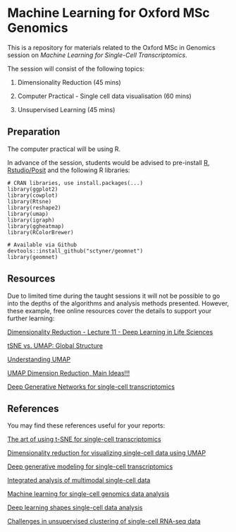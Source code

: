 # Machine Learning for Oxford MSc Genomics

This is a repository for materials related to the Oxford MSc in Genomics session on *Machine Learning for Single-Cell Transcriptomics*.

The session will consist of the following topics:

1. Dimensionality Reduction (45 mins)

2. Computer Practical - Single cell data visualisation (60 mins)

3. Unsupervised Learning (45 mins)


## Preparation

The computer practical will be using R. 

In advance of the session, students would be advised to pre-install [R](https://www.r-project.org/), [Rstudio/Posit](https://posit.co/) and the following R libraries:

```
# CRAN libraries, use install.packages(...)
library(ggplot2)
library(cowplot)
library(Rtsne)
library(reshape2)
library(umap)
library(igraph)
library(ggheatmap)
library(RColorBrewer)

# Available via Github
devtools::install_github("sctyner/geomnet")
library(geomnet)
```

## Resources

Due to limited time during the taught sessions it will not be possible to go into the depths of the algorithms and analysis methods presented. However, these example, free online resources cover the details to support your further learning:

[Dimensionality Reduction - Lecture 11 - Deep Learning in Life Sciences ](https://www.youtube.com/watch?v=0byf2OF6AT0&ab_channel=ManolisKellis)

[tSNE vs. UMAP: Global Structure](https://towardsdatascience.com/tsne-vs-umap-global-structure-4d8045acba17)

[Understanding UMAP](https://pair-code.github.io/understanding-umap/)

[UMAP Dimension Reduction, Main Ideas!!!](https://www.youtube.com/watch?v=eN0wFzBA4Sc&ab_channel=StatQuestwithJoshStarmer)

[Deep Generative Networks for single-cell transcriptomics](https://www.youtube.com/watch?v=BMogp-ufJwY&ab_channel=SIB-SwissInstituteofBioinformatics)

## References

You may find these references useful for your reports:

[The art of using t-SNE for single-cell transcriptomics](https://www.nature.com/articles/s41467-019-13056-x) 

[Dimensionality reduction for visualizing single-cell data using UMAP](https://www.nature.com/articles/nbt.4314)

[Deep generative modeling for single-cell transcriptomics](https://www.nature.com/articles/s41592-018-0229-2)

[Integrated analysis of multimodal single-cell data](https://www.cell.com/cell/fulltext/S0092-8674(21)00583-3?_returnURL=https%3A%2F%2Flinkinghub.elsevier.com%2Fretrieve%2Fpii%2FS0092867421005833%3Fshowall%3Dtrue)

[Machine learning for single-cell genomics data analysis](https://www.sciencedirect.com/science/article/abs/pii/S2452310021000172)

[Deep learning shapes single-cell data analysis](https://www.nature.com/articles/s41580-022-00466-x)

[Challenges in unsupervised clustering of single-cell RNA-seq data](https://www.nature.com/articles/s41576-018-0088-9)

